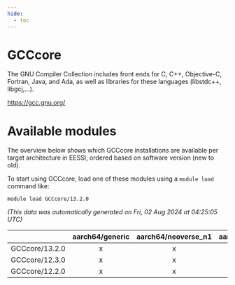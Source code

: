 ```yaml
---
hide:
  - toc
---
```


GCCcore
=======


The GNU Compiler Collection includes front ends for C, C++, Objective-C, Fortran, Java, and Ada, as well as libraries for these languages (libstdc++, libgcj,...).

https://gcc.gnu.org/
# Available modules


The overview below shows which GCCcore installations are available per target architecture in EESSI, ordered based on software version (new to old).

To start using GCCcore, load one of these modules using a `module load` command like:

```shell
module load GCCcore/13.2.0
```

*(This data was automatically generated on Fri, 02 Aug 2024 at 04:25:05 UTC)*  

| |aarch64/generic|aarch64/neoverse_n1|aarch64/neoverse_v1|x86_64/generic|x86_64/amd/zen2|x86_64/amd/zen3|x86_64/amd/zen4|x86_64/intel/haswell|x86_64/intel/skylake_avx512|
| :---: | :---: | :---: | :---: | :---: | :---: | :---: | :---: | :---: | :---: |
|GCCcore/13.2.0|x|x|x|x|x|x|x|x|x|
|GCCcore/12.3.0|x|x|x|x|x|x|x|x|x|
|GCCcore/12.2.0|x|x|x|x|x|x|-|x|x|
